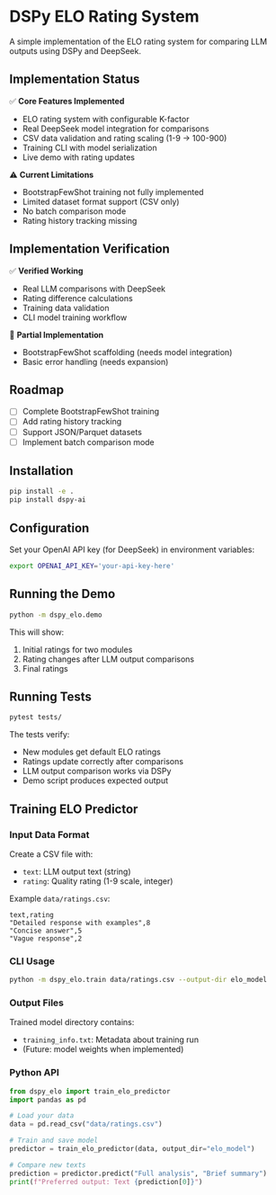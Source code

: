 # DSPy ELO Rating System

A simple implementation of the ELO rating system for comparing LLM outputs using DSPy and DeepSeek.

## Implementation Status

✅ **Core Features Implemented**  
- ELO rating system with configurable K-factor
- Real DeepSeek model integration for comparisons
- CSV data validation and rating scaling (1-9 → 100-900)
- Training CLI with model serialization
- Live demo with rating updates

⚠️ **Current Limitations**  
- BootstrapFewShot training not fully implemented
- Limited dataset format support (CSV only)
- No batch comparison mode
- Rating history tracking missing

## Implementation Verification
✅ **Verified Working**  
- Real LLM comparisons with DeepSeek  
- Rating difference calculations  
- Training data validation  
- CLI model training workflow  

🚧 **Partial Implementation**  
- BootstrapFewShot scaffolding (needs model integration)  
- Basic error handling (needs expansion)  

## Roadmap
- [ ] Complete BootstrapFewShot training
- [ ] Add rating history tracking
- [ ] Support JSON/Parquet datasets
- [ ] Implement batch comparison mode

## Installation

```bash
pip install -e .
pip install dspy-ai
```

## Configuration

Set your OpenAI API key (for DeepSeek) in environment variables:

```bash
export OPENAI_API_KEY='your-api-key-here'
```

## Running the Demo

```bash
python -m dspy_elo.demo
```

This will show:
1. Initial ratings for two modules
2. Rating changes after LLM output comparisons
3. Final ratings

## Running Tests

```bash
pytest tests/
```

The tests verify:
- New modules get default ELO ratings
- Ratings update correctly after comparisons
- LLM output comparison works via DSPy
- Demo script produces expected output

## Training ELO Predictor

### Input Data Format
Create a CSV file with:
- `text`: LLM output text (string)
- `rating`: Quality rating (1-9 scale, integer)

Example `data/ratings.csv`:
```csv
text,rating
"Detailed response with examples",8
"Concise answer",5
"Vague response",2
```

### CLI Usage
```bash
python -m dspy_elo.train data/ratings.csv --output-dir elo_model
```

### Output Files
Trained model directory contains:
- `training_info.txt`: Metadata about training run
- (Future: model weights when implemented)

### Python API
```python
from dspy_elo import train_elo_predictor
import pandas as pd

# Load your data
data = pd.read_csv("data/ratings.csv")

# Train and save model
predictor = train_elo_predictor(data, output_dir="elo_model")

# Compare new texts
prediction = predictor.predict("Full analysis", "Brief summary")
print(f"Preferred output: Text {prediction[0]}")
```
